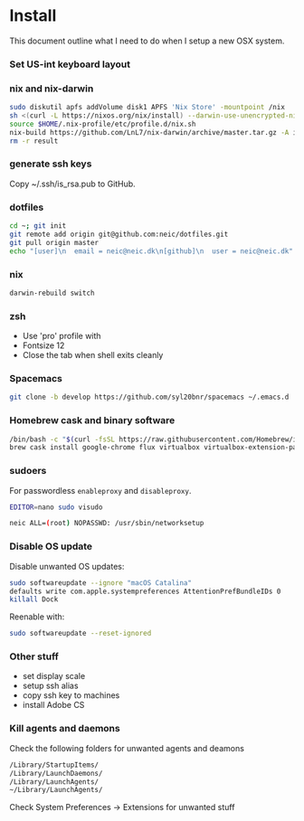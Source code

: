 # Install
This document outline what I need to do when I setup a new OSX
system.

### Set US-int keyboard layout


### nix and nix-darwin
``` sh
sudo diskutil apfs addVolume disk1 APFS 'Nix Store' -mountpoint /nix
sh <(curl -L https://nixos.org/nix/install) --darwin-use-unencrypted-nix-store-volume
source $HOME/.nix-profile/etc/profile.d/nix.sh
nix-build https://github.com/LnL7/nix-darwin/archive/master.tar.gz -A installer ./result/bin/darwin-installer
rm -r result
```

### generate ssh keys
Copy ~/.ssh/is_rsa.pub to GitHub.

### dotfiles
```sh
cd ~; git init
git remote add origin git@github.com:neic/dotfiles.git
git pull origin master
echo "[user]\n  email = neic@neic.dk\n[github]\n  user = neic@neic.dk" > .gitconfig
```

### nix

``` sh
darwin-rebuild switch
```

### zsh

- Use 'pro' profile with
 - Fontsize 12
 - Close the tab when shell exits cleanly

### Spacemacs
```sh
git clone -b develop https://github.com/syl20bnr/spacemacs ~/.emacs.d
```

### Homebrew cask and binary software
```sh
/bin/bash -c "$(curl -fsSL https://raw.githubusercontent.com/Homebrew/install/master/install.sh)"
brew cask install google-chrome flux virtualbox virtualbox-extension-pack vlc firefox thunderbird duet wireshark docker
```

### sudoers

For passwordless `enableproxy` and `disableproxy`.

``` sh
EDITOR=nano sudo visudo

neic ALL=(root) NOPASSWD: /usr/sbin/networksetup
```

### Disable OS update
Disable unwanted OS updates:

``` sh
sudo softwareupdate --ignore "macOS Catalina"
defaults write com.apple.systempreferences AttentionPrefBundleIDs 0
killall Dock
```

Reenable with:
``` sh
sudo softwareupdate --reset-ignored
```


### Other stuff

- set display scale
- setup ssh alias
- copy ssh key to machines
- install Adobe CS


### Kill agents and daemons
Check the following folders for unwanted agents and deamons
``` sh
/Library/StartupItems/
/Library/LaunchDaemons/
/Library/LaunchAgents/
~/Library/LaunchAgents/
```

Check System Preferences -> Extensions for unwanted stuff

<!---
Local Variables:
mode: gfm
End:
-->
